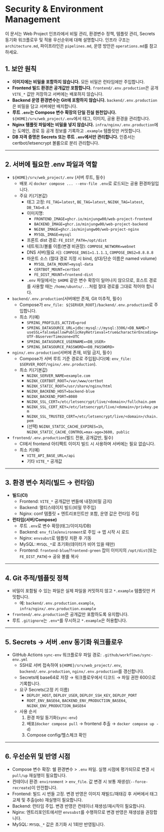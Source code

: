 # Security & Environment Management

이 문서는 Web Project 인프라에서 비밀 관리, 환경변수 정책, 템플릿 관리, Secrets 동기화 워크플로우 및 적용 우선순위에 대해 설명합니다. 인프라 구조는 `architecture.md`, 파이프라인은 `pipelines.md`, 운영 방안은 `operations.md`를 참고하세요.

## 1. 보안 원칙

- **이미지에는 비밀을 포함하지 않습니다.** 모든 비밀은 런타임에만 주입합니다.
- **Frontend 빌드 환경은 공개값만 포함합니다.** `frontend/.env.production`은 공개 `VITE_*` 값만 저장하고 서버에는 배포하지 않습니다.
- **Backend 운영 환경변수는 Git에 포함하지 않습니다.** `backend/.env.production`은 비밀을 담고 서버에만 배치합니다.
- **루트 `.env`는 Compose 변수 확장의 단일 진실 원천입니다.** `${HOME}/srv/web_project/.env`에서 태그, 이미지, 공용 환경을 관리합니다.
- **Nginx 템플릿 파일에는 비밀을 넣지 않습니다.** `infra/nginx/.env.production`에는 도메인, 경로 등 공개 정보를 기록하고 `.example` 템플릿만 커밋합니다.
- **DB 자격 증명은 Secrets 또는 루트 `.env`에서만 관리합니다.** 인증서는 certbot/letsencrypt 볼륨으로 분리 관리합니다.

---

## 2. 서버에 필요한 .env 파일과 역할

- `${HOME}/srv/web_project/.env` (서버 루트, 필수)
  - 배포 시 `docker compose ... --env-file .env`로 로드되는 공용 환경파일입니다.
  - 주요 키(기본값)
    - 태그 고정: `FE_TAG=latest`, `BE_TAG=latest`, `NGINX_TAG=latest`, `DB_TAG=8.4`
    - 이미지명:
      - `FRONTEND_IMAGE=ghcr.io/minjungw00/web-project-frontend`
      - `BACKEND_IMAGE=ghcr.io/minjungw00/web-project-backend`
      - `NGINX_IMAGE=ghcr.io/minjungw00/web-project-nginx`
      - `MYSQL_IMAGE=mysql`
    - 프론트 dist 경로: `FE_DIST_PATH=/opt/dist`
    - 네트워크/볼륨 이름(변경 비권장): `COMPOSE_NETWORK=webnet`
    - DNS 서버(필요 시): `COMPOSE_DNS1=1.1.1.1`, `COMPOSE_DNS2=8.8.8.8`
    - 마운트 소스 (절대 경로 지정 시 bind, 상대/단순 이름은 named volume)
      - `MYSQL_DATA_MOUNT=mysql-data`
      - `CERTBOT_MOUNT=certbot`
      - `FE_DIST_MOUNT=frontend-dist`
    - `.env` 파일에서는 `$HOME` 같은 변수 확장이 일어나지 않으므로, 호스트 경로를 사용할 때는 `/home/ubuntu/...`처럼 절대 경로를 그대로 적어야 합니다.
- `backend/.env.production`(서버에만 존재, Git 미추적, 필수)
  - Compose가 `env_file: ${SERVER_ROOT}/backend/.env.production`로 주입합니다.
  - 최소 키(예)
    - `SPRING_PROFILES_ACTIVE=prod`
    - `SPRING_DATASOURCE_URL=jdbc:mysql://mysql:3306/<DB_NAME>?useSSL=false&allowPublicKeyRetrieval=true&characterEncoding=UTF-8&serverTimezone=UTC`
    - `SPRING_DATASOURCE_USERNAME=<DB_USER>`
    - `SPRING_DATASOURCE_PASSWORD=<DB_PASSWORD>`
- `nginx/.env.production`(서버에 존재, 비밀 금지, 필수)
  - Compose가 서버 루트 기준 경로로 주입됩니다(예: `env_file: $SERVER_ROOT/nginx/.env.production`).
  - 최소 키(기본값)
    - `NGINX_SERVER_NAME=example.com`
    - `NGINX_CERTBOT_ROOT=/var/www/certbot`
    - `NGINX_STATIC_ROOT=/usr/share/nginx/html`
    - `NGINX_BACKEND_HOST=backend-blue`
    - `NGINX_BACKEND_PORT=8080`
    - `NGINX_SSL_CERT=/etc/letsencrypt/live/<domain>/fullchain.pem`
    - `NGINX_SSL_CERT_KEY=/etc/letsencrypt/live/<domain>/privkey.pem`
    - `NGINX_SSL_TRUSTED_CERT=/etc/letsencrypt/live/<domain>/chain.pem`
    - (선택) `NGINX_STATIC_CACHE_EXPIRES=1h`, `NGINX_STATIC_CACHE_CONTROL=max-age=3600, public`
- `frontend/.env.production`(빌드 전용, 공개값만, 필수)
  - CI에서 frontend 아티팩트 이미지 빌드 시 사용하며 서버에는 필요 없습니다.
  - 최소 키(예)
    - `VITE_API_BASE_URL=/api`
    - 기타 `VITE_*` 공개값

---

## 3. 환경 변수 처리(빌드 → 런타임)

- **빌드(CI)**
  - Frontend: `VITE_*` 공개값만 번들에 내장(비밀 금지)
  - Backend: 멀티스테이지 빌드(비밀 무주입)
  - Nginx: conf 템플릿 + 엔트리포인트만 포함, 운영 값은 런타임 주입
- **런타임(서버/Compose)**
  - 루트 `.env`로 변수 확장(태그/이미지/DB)
  - Backend: `env_file`/`environment`로 주입 → 앱 시작 시 로드
  - Nginx: `envsubst`로 템플릿 치환 후 기동
  - MySQL: `MYSQL_*`로 초기화(데이터가 비어 있을 때만)
  - Frontend: `frontend-blue`/`frontend-green` 잡이 이미지의 `/opt/dist`(또는 `FE_DIST_PATH`)→ 공유 볼륨 복사

---

## 4. Git 추적/템플릿 정책

- 비밀이 포함될 수 있는 파일은 실제 파일을 커밋하지 않고 `*.example` 템플릿만 커밋합니다.
  - 예: `backend/.env.production.example`, `infra/nginx/.env.production.example`
- `frontend/.env.production`은 공개값만 포함하도록 유지합니다.
- 루트 `.gitignore`는 `.env*`를 무시하고 `*.example`은 허용합니다.

---

## 5. Secrets → 서버 .env 동기화 워크플로우

- GitHub Actions `sync-env` 워크플로우 파일 경로: `.github/workflows/sync-env.yml`
  - SSH로 서버 접속하여 `${HOME}/srv/web_project/.env`, `backend/.env.production`, `nginx/.env.production`를 갱신합니다.
  - Secrets에 base64로 저장 → 워크플로우에서 디코드 → 파일 권한 600으로 기록합니다.
  - 요구 Secrets(고정 키 이름)
    - `DEPLOY_HOST`, `DEPLOY_USER`, `DEPLOY_SSH_KEY`, `DEPLOY_PORT`
    - `ROOT_ENV_BASE64`, `BACKEND_ENV_PRODUCTION_BASE64`, `NGINX_ENV_PRODUCTION_BASE64`
  - 사용 순서
    1. 환경 파일 동기화(`sync-env`)
    2. 배포(`docker compose pull` → frontend 추출 → `docker compose up -d`)
    3. Compose config/헬스체크 확인

---

## 6. 우선순위 및 반영 시점

- Compose 변수 확장: 쉘 환경변수 > `.env` 파일. 실행 시점에 평가되므로 변경 시 `pull/up` 재실행이 필요합니다.
- 컨테이너 환경: `environment` > `env_file`. 값 변경 시 보통 재생성(`--force-recreate`)이 안전합니다.
- Frontend: 빌드 시 번들 고정. 변경 반영은 이미지 재빌드/재태깅 후 서버에서 태그 교체 및 추출(job) 재실행이 필요합니다.
- Backend: 런타임 주입. 변경 반영은 컨테이너 재생성/재시작이 필요합니다.
- Nginx: 엔트리포인트에서만 `envsubst`를 수행하므로 변경 반영은 재생성을 권장합니다.
- MySQL: `MYSQL_*` 값은 초기화 시 1회만 반영됩니다.
